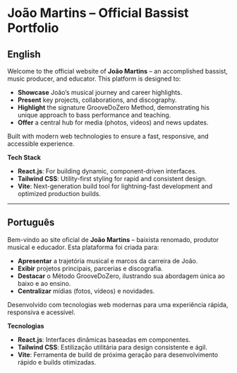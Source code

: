 # João Martins – Official Bassist Portfolio

## English

Welcome to the official website of **João Martins** – an accomplished bassist, music producer, and educator. This platform is designed to:

* **Showcase** João’s musical journey and career highlights.
* **Present** key projects, collaborations, and discography.
* **Highlight** the signature GrooveDoZero Method, demonstrating his unique approach to bass performance and teaching.
* **Offer** a central hub for media (photos, videos) and news updates.

Built with modern web technologies to ensure a fast, responsive, and accessible experience.

**Tech Stack**

* **React.js**: For building dynamic, component-driven interfaces.
* **Tailwind CSS**: Utility-first styling for rapid and consistent design.
* **Vite**: Next-generation build tool for lightning-fast development and optimized production builds.

---

## Português

Bem-vindo ao site oficial de **João Martins** – baixista renomado, produtor musical e educador. Esta plataforma foi criada para:

* **Apresentar** a trajetória musical e marcos da carreira de João.
* **Exibir** projetos principais, parcerias e discografia.
* **Destacar** o Método GrooveDoZero, ilustrando sua abordagem única ao baixo e ao ensino.
* **Centralizar** mídias (fotos, vídeos) e novidades.

Desenvolvido com tecnologias web modernas para uma experiência rápida, responsiva e acessível.

**Tecnologias**

* **React.js**: Interfaces dinâmicas baseadas em componentes.
* **Tailwind CSS**: Estilização utilitária para design consistente e ágil.
* **Vite**: Ferramenta de build de próxima geração para desenvolvimento rápido e builds otimizadas.
